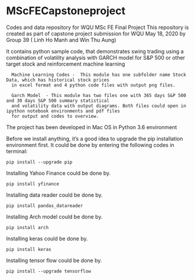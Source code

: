 # MScFECapstoneproject
Codes and data repository for WQU  MSc FE Final Project
This repository is created as part of capstone project submission for WQU May 18, 2020 by Group 39 ( Linh Ho Manh and Win Thu Aung)

It contains python sample code, that demonstrates swing trading using a combination of volatility analysis with GARCH model for S&P 500 or other target stock and reinforcement machine learning
                                                            
      Machine Learning Codes -  This module has one subfolder name Stock Data, which has historical stock prices 
      in excel format and 4 python code files with output png files.
      
      Garch Model  - This module has two files one with 365 days S&P 500 and 30 days S&P 500 summary statistical
      and volatility data with output diagrams. Both files could open in ipython notebook environments and pdf files
      for output and codes to overview.
      
The project has been developed in Mac OS in Python 3.6 environment

Before we install anything, it’s a good idea to upgrade the pip installation environment first. It could be done by entering the following codes in terminal:

    pip install --upgrade pip
    
Installing Yahoo Finance could be done by.

    pip install yfinance
    
Installing data reader could be done by.

    pip install pandas_datareader
    
Installing Arch model could be done by.

    pip install arch
    
Installing keras could be done by.

    pip install keras
    
Installing tensor flow could be done by.

    pip install --upgrade tensorflow
